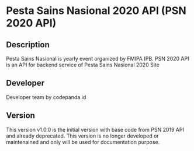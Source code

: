 # Pesta Sains Nasional 2020 API (PSN 2020 API)

## Description
Pesta Sains Nasional is yearly event organized by FMIPA IPB. PSN 2020 API is an API for backend service of Pesta Sains Nasional 2020 Site

## Developer
Developer team by codepanda.id

## Version
This version v1.0.0 is the initial version with base code from PSN 2019 API and already deprecated. This version is no longer developed or maintenained and only will be used for documentation purpose.